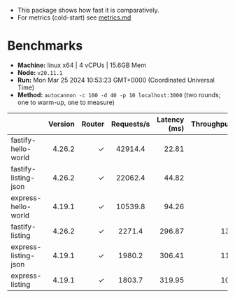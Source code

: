- This package shows how fast it is comparatively.
- For metrics (cold-start) see [metrics.md](./METRICS.md)

# Benchmarks

* __Machine:__ linux x64 | 4 vCPUs | 15.6GB Mem
* __Node:__ `v20.11.1`
* __Run:__ Mon Mar 25 2024 10:53:23 GMT+0000 (Coordinated Universal Time)
* __Method:__ `autocannon -c 100 -d 40 -p 10 localhost:3000` (two rounds; one to warm-up, one to measure)

|                      | Version | Router | Requests/s | Latency (ms) | Throughput/Mb |
| :--                  | --:     | --:    | :-:        | --:          | --:           |
| fastify-hello-world  | 4.26.2  | ✓      | 42914.4    | 22.81        | 7.69          |
| fastify-listing-json | 4.26.2  | ✓      | 22062.4    | 44.82        | 5.83          |
| express-hello-world  | 4.19.1  | ✓      | 10539.8    | 94.26        | 1.88          |
| fastify-listing      | 4.26.2  | ✓      | 2271.4     | 296.87       | 134.12        |
| express-listing-json | 4.19.1  | ✓      | 1980.2     | 306.41       | 117.01        |
| express-listing      | 4.19.1  | ✓      | 1803.7     | 319.95       | 106.58        |
